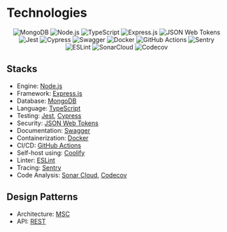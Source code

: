 # Technologies

<p align="center">
  <img alt="MongoDB" src="https://img.shields.io/badge/MongoDB-47A248?style=for-the-badge&logo=mongodb&logoColor=white">
  <img alt="Node.js" src="https://img.shields.io/badge/Node.js-5FA04E?style=for-the-badge&logo=nodedotjs&logoColor=white">
  <img alt="TypeScript" src="https://img.shields.io/badge/TypeScript-3178C6?style=for-the-badge&logo=typescript&logoColor=white">
  <img alt="Express.js" src="https://img.shields.io/badge/Express.js-000000?style=for-the-badge&logo=express&logoColor=white">
  <img alt="JSON Web Tokens" src="https://img.shields.io/badge/JSON%20Web%20Tokens-000000?style=for-the-badge&logo=jsonwebtokens&logoColor=white">
  <img alt="Jest" src="https://img.shields.io/badge/Jest-C21325?style=for-the-badge&logo=jest&logoColor=white">
  <img alt="Cypress" src="https://img.shields.io/badge/Cypress-69D3A7?style=for-the-badge&logo=cypress&logoColor=black">
  <img alt="Swagger" src="https://img.shields.io/badge/Swagger-85EA2D?style=for-the-badge&logo=swagger&logoColor=black">
  <img alt="Docker" src="https://img.shields.io/badge/Docker-2496ED?style=for-the-badge&logo=docker&logoColor=white">
  <img alt="GitHub Actions" src="https://img.shields.io/badge/GitHub%20Actions-2088FF?style=for-the-badge&logo=githubactions&logoColor=white">
  <img alt="Sentry" src="https://img.shields.io/badge/Sentry-362D59?style=for-the-badge&logo=sentry&logoColor=white">
  <img alt="ESLint" src="https://img.shields.io/badge/ESLint-4B32C3?style=for-the-badge&logo=eslint&logoColor=white">
  <img alt="SonarCloud" src="https://img.shields.io/badge/Sonar%20Cloud-F3702A?style=for-the-badge&logo=sonarcloud&logoColor=white">
  <img alt="Codecov" src="https://img.shields.io/badge/Codecov-F01F7A?style=for-the-badge&logo=codecov&logoColor=white">
</p>

## Stacks

* Engine: [Node.js](https://nodejs.org/)
* Framework: [Express.js](https://expressjs.com/)
* Database: [MongoDB](https://www.mongodb.com/)
* Language: [TypeScript](https://www.typescriptlang.org/)
* Testing: [Jest](https://jestjs.io/), [Cypress](https://www.cypress.io/)
* Security: [JSON Web Tokens](https://jwt.io/)
* Documentation: [Swagger](https://swagger.io/)
* Containerization: [Docker](https://www.docker.com/)
* CI/CD: [GitHub Actions](https://docs.github.com/en/actions)
* Self-host using: [Coolify](https://coolify.io/)
* Linter: [ESLint](https://eslint.org/)
* Tracing: [Sentry](https://sentry.io)
* Code Analysis: [Sonar Cloud](https://sonarcloud.io), [Codecov](https://codecov.io/)

## Design Patterns

* Architecture: [MSC](https://martinfowler.com/eaaCatalog/serviceLayer.html)
* API: [REST](https://restfulapi.net/)
